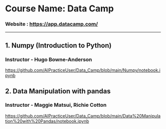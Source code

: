 # Course Name: Data Camp
### Website : https://app.datacamp.com/

-------------------------------------------------------------------------------------------------------------------------------------
## 1. Numpy (Introduction to Python)
### Instructor - Hugo Bowne-Anderson
https://github.com/AIPracticeUser/Data_Camp/blob/main/Numpy/notebook.ipynb

## 2. Data Manipulation with pandas
### Instructor - Maggie Matsui, Richie Cotton
https://github.com/AIPracticeUser/Data_Camp/blob/main/Data%20Manipulation%20with%20Pandas/notebook.ipynb
